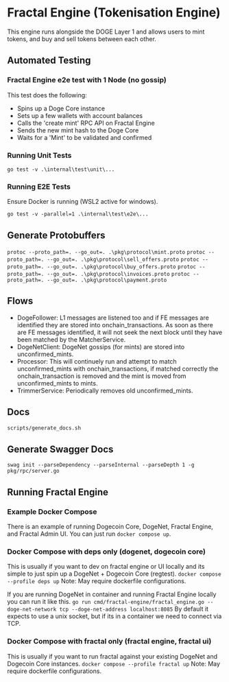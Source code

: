 # Fractal Engine (Tokenisation Engine)
This engine runs alongside the DOGE Layer 1 and allows users to mint tokens, and buy and sell tokens between each other.

## Automated Testing

### Fractal Engine e2e test with 1 Node (no gossip)
This test does the following: 
- Spins up a Doge Core instance
- Sets up a few wallets with account balances
- Calls the 'create mint' RPC API on Fractal Engine
- Sends the new mint hash to the Doge Core
- Waits for a 'Mint' to be validated and confirmed

### Running Unit Tests
`go test -v .\internal\test\unit\...`

### Running E2E Tests
Ensure Docker is running (WSL2 active for windows).

`go test -v -parallel=1 .\internal\test\e2e\...`

## Generate Protobuffers

`protoc --proto_path=. --go_out=. .\pkg\protocol\mint.proto`
`protoc --proto_path=. --go_out=. .\pkg\protocol\sell_offers.proto`
`protoc --proto_path=. --go_out=. .\pkg\protocol\buy_offers.proto`
`protoc --proto_path=. --go_out=. .\pkg\protocol\invoices.proto`
`protoc --proto_path=. --go_out=. .\pkg\protocol\payment.proto`

## Flows

- DogeFollower: L1 messages are listened too and if FE messages are identified they are stored into onchain_transactions. As soon as there are FE messages identified, it will not seek the next block until they have been matched by the MatcherService.
- DogeNetClient: DogeNet gossips (for mints) are stored into unconfirmed_mints.
- Processor: This will continuely run and attempt to match unconfirmed_mints with onchain_transactions, if matched correctly the onchain_transaction is removed and the mint is moved from unconfirmed_mints to mints.
- TrimmerService: Periodically removes old unconfirmed_mints.

## Docs

```sh
scripts/generate_docs.sh
```

## Generate Swagger Docs
`swag init --parseDependency --parseInternal --parseDepth 1 -g pkg/rpc/server.go`

## Running Fractal Engine
### Example Docker Compose
There is an example of running Dogecoin Core, DogeNet, Fractal Engine, and Fractal Admin UI.
You can just run `docker compose up`.

### Docker Compose with deps only (dogenet, dogecoin core)
This is usually if you want to dev on fractal engine or UI locally and its simple to just spin up a DogeNet + Dogecoin Core (regtest).
`docker compose --profile deps up`
Note: May require dockerfile configurations.

If you are running DogeNet in container and running Fractal Engine locally you can run it like this.
`go run cmd/fractal-engine/fractal_engine.go --doge-net-network tcp --doge-net-address localhost:8085`
By default it expects to use a unix socket, but if its in a container we need to connect via TCP.

### Docker Compose with fractal only (fractal engine, fractal ui)
This is usually if you want to run fractal against your existing DogeNet and Dogecoin Core instances.
`docker compose --profile fractal up`
Note: May require dockerfile configurations.